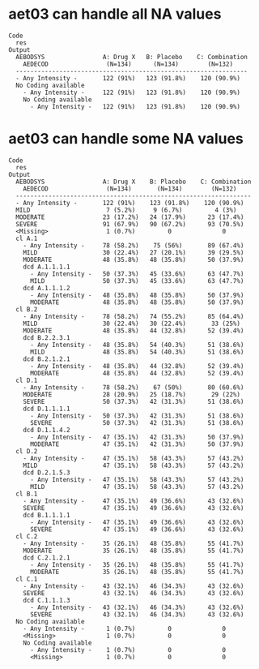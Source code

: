 # aet03 can handle all NA values

    Code
      res
    Output
      AEBODSYS                A: Drug X   B: Placebo    C: Combination
        AEDECOD                (N=134)      (N=134)        (N=132)    
      ----------------------------------------------------------------
      - Any Intensity -       122 (91%)   123 (91.8%)    120 (90.9%)  
      No Coding available                                             
        - Any Intensity -     122 (91%)   123 (91.8%)    120 (90.9%)  
        No Coding available                                           
          - Any Intensity -   122 (91%)   123 (91.8%)    120 (90.9%)  

# aet03 can handle some NA values

    Code
      res
    Output
      AEBODSYS                A: Drug X    B: Placebo    C: Combination
        AEDECOD                (N=134)       (N=134)        (N=132)    
      -----------------------------------------------------------------
      - Any Intensity -       122 (91%)    123 (91.8%)    120 (90.9%)  
      MILD                     7 (5.2%)     9 (6.7%)         4 (3%)    
      MODERATE                23 (17.2%)   24 (17.9%)      23 (17.4%)  
      SEVERE                  91 (67.9%)   90 (67.2%)      93 (70.5%)  
      <Missing>                1 (0.7%)         0              0       
      cl A.1                                                           
        - Any Intensity -     78 (58.2%)    75 (56%)       89 (67.4%)  
        MILD                  30 (22.4%)   27 (20.1%)      39 (29.5%)  
        MODERATE              48 (35.8%)   48 (35.8%)      50 (37.9%)  
        dcd A.1.1.1.1                                                  
          - Any Intensity -   50 (37.3%)   45 (33.6%)      63 (47.7%)  
          MILD                50 (37.3%)   45 (33.6%)      63 (47.7%)  
        dcd A.1.1.1.2                                                  
          - Any Intensity -   48 (35.8%)   48 (35.8%)      50 (37.9%)  
          MODERATE            48 (35.8%)   48 (35.8%)      50 (37.9%)  
      cl B.2                                                           
        - Any Intensity -     78 (58.2%)   74 (55.2%)      85 (64.4%)  
        MILD                  30 (22.4%)   30 (22.4%)       33 (25%)   
        MODERATE              48 (35.8%)   44 (32.8%)      52 (39.4%)  
        dcd B.2.2.3.1                                                  
          - Any Intensity -   48 (35.8%)   54 (40.3%)      51 (38.6%)  
          MILD                48 (35.8%)   54 (40.3%)      51 (38.6%)  
        dcd B.2.1.2.1                                                  
          - Any Intensity -   48 (35.8%)   44 (32.8%)      52 (39.4%)  
          MODERATE            48 (35.8%)   44 (32.8%)      52 (39.4%)  
      cl D.1                                                           
        - Any Intensity -     78 (58.2%)    67 (50%)       80 (60.6%)  
        MODERATE              28 (20.9%)   25 (18.7%)       29 (22%)   
        SEVERE                50 (37.3%)   42 (31.3%)      51 (38.6%)  
        dcd D.1.1.1.1                                                  
          - Any Intensity -   50 (37.3%)   42 (31.3%)      51 (38.6%)  
          SEVERE              50 (37.3%)   42 (31.3%)      51 (38.6%)  
        dcd D.1.1.4.2                                                  
          - Any Intensity -   47 (35.1%)   42 (31.3%)      50 (37.9%)  
          MODERATE            47 (35.1%)   42 (31.3%)      50 (37.9%)  
      cl D.2                                                           
        - Any Intensity -     47 (35.1%)   58 (43.3%)      57 (43.2%)  
        MILD                  47 (35.1%)   58 (43.3%)      57 (43.2%)  
        dcd D.2.1.5.3                                                  
          - Any Intensity -   47 (35.1%)   58 (43.3%)      57 (43.2%)  
          MILD                47 (35.1%)   58 (43.3%)      57 (43.2%)  
      cl B.1                                                           
        - Any Intensity -     47 (35.1%)   49 (36.6%)      43 (32.6%)  
        SEVERE                47 (35.1%)   49 (36.6%)      43 (32.6%)  
        dcd B.1.1.1.1                                                  
          - Any Intensity -   47 (35.1%)   49 (36.6%)      43 (32.6%)  
          SEVERE              47 (35.1%)   49 (36.6%)      43 (32.6%)  
      cl C.2                                                           
        - Any Intensity -     35 (26.1%)   48 (35.8%)      55 (41.7%)  
        MODERATE              35 (26.1%)   48 (35.8%)      55 (41.7%)  
        dcd C.2.1.2.1                                                  
          - Any Intensity -   35 (26.1%)   48 (35.8%)      55 (41.7%)  
          MODERATE            35 (26.1%)   48 (35.8%)      55 (41.7%)  
      cl C.1                                                           
        - Any Intensity -     43 (32.1%)   46 (34.3%)      43 (32.6%)  
        SEVERE                43 (32.1%)   46 (34.3%)      43 (32.6%)  
        dcd C.1.1.1.3                                                  
          - Any Intensity -   43 (32.1%)   46 (34.3%)      43 (32.6%)  
          SEVERE              43 (32.1%)   46 (34.3%)      43 (32.6%)  
      No Coding available                                              
        - Any Intensity -      1 (0.7%)         0              0       
        <Missing>              1 (0.7%)         0              0       
        No Coding available                                            
          - Any Intensity -    1 (0.7%)         0              0       
          <Missing>            1 (0.7%)         0              0       

